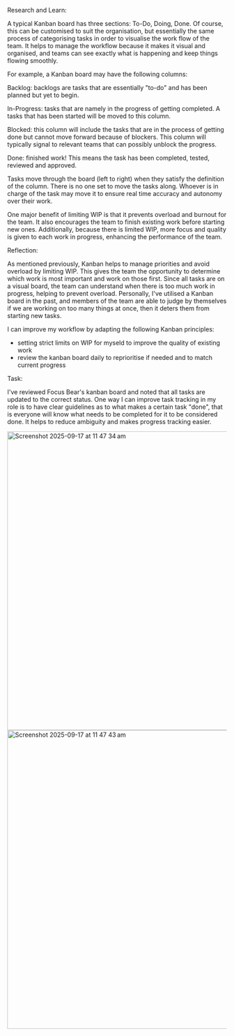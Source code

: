 Research and Learn:

A typical Kanban board has three sections: To-Do, Doing, Done. Of course, this can be customised to suit the organisation, but essentially the same process of categorising tasks in order to visualise the work flow of the team. It helps to manage the workflow because it makes it visual and organised, and teams can see exactly what is happening and keep things flowing smoothly.

For example, a Kanban board may have the following columns:

Backlog: backlogs are tasks that are essentially "to-do" and has been planned but yet to begin. 

In-Progress: tasks that are namely in the progress of getting completed. A tasks that has been started will be moved to this column.

Blocked: this column will include the tasks that are in the process of getting done but cannot move forward because of blockers. This column will typically signal to relevant teams that can possibly unblock the progress.

Done: finished work! This means the task has been completed, tested, reviewed and approved.

Tasks move through the board (left to right) when they satisfy the definition of the column. There is no one set to move the tasks along. Whoever is in charge of the task may move it to ensure real time accuracy and autonomy over their work. 

One major benefit of limiting WIP is that it prevents overload and burnout for the team. It also encourages the team to finish existing work before starting new ones. Additionally, because there is limited WIP, more focus and quality is given to each work in progress, enhancing the performance of the team. 

Reflection:

As mentioned previously, Kanban helps to manage priorities and avoid overload by limiting WIP. This gives the team the opportunity to determine which work is most important and work on those first. Since all tasks are on a visual board, the team can understand when there is too much work in progress, helping to prevent overload. Personally, I've utilised a Kanban board in the past, and members of the team are able to judge by themselves if we are working on too many things at once, then it deters them from starting new tasks. 

I can improve my workflow by adapting the following Kanban principles:
- setting strict limits on WIP for myseld to improve the quality of existing work
- review the kanban board daily to reprioritise if needed and to match current progress

Task:

I've reviewed Focus Bear's kanban board and noted that all tasks are updated to the correct status. One way I can improve task tracking in my role is to have clear guidelines as to what makes a certain task "done", that is everyone will know what needs to be completed for it to be considered done. It helps to reduce ambiguity and makes progress tracking easier.

<img width="1787" height="685" alt="Screenshot 2025-09-17 at 11 47 34 am" src="https://github.com/user-attachments/assets/0079138d-b716-42c1-a721-9b35d04ef954" />

<img width="1787" height="685" alt="Screenshot 2025-09-17 at 11 47 43 am" src="https://github.com/user-attachments/assets/1e0c6a05-c3cd-42b3-919c-099fb20bfed5" />

